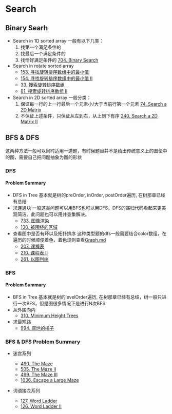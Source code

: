 # Search
## Binary Searh
* Search in 1D sorted array
    一般有以下几类：
    1. 找第一个满足条件的
    2. 找最后一个满足条件的
    3. 找恰好满足条件的
    [704. Binary Search](https://leetcode.com/problems/binary-search/)
* Search in rotate sorted array
    * [153. 寻找旋转排序数组中的最小值](https://leetcode-cn.com/problems/find-minimum-in-rotated-sorted-array/)
    * [154. 寻找旋转排序数组中的最小值 II](https://leetcode-cn.com/problems/find-minimum-in-rotated-sorted-array-ii/)
    * [33. 搜索旋转排序数组](https://leetcode-cn.com/problems/search-in-rotated-sorted-array/)
    * [81. 搜索旋转排序数组 II](https://leetcode-cn.com/problems/search-in-rotated-sorted-array-ii/)
* Search in 2D sorted array
    一般分类：
    1. 保证每一行的上一行最后一个元素小/大于当前行第一个元素
    [74. Search a 2D Matrix](https://leetcode.com/problems/search-a-2d-matrix/)
    2. 不保证上述条件，只保证从左到右，从上到下有序
    [240. Search a 2D Matrix II](https://leetcode.com/problems/search-a-2d-matrix-ii/)

## BFS & DFS
这两种方法一般可以同时适用一道题，有时候题目并不是给出传统意义上的图论中的图，需要自己把问题抽象为图的形状

### DFS
#### Problem Summary
* DFS in Tree
    基本就是树的preOrder, inOrder, postOrder遍历, 在树那章已经有总结
* 求连通块
一般这类问题可以用BFS也可以用DFS，DFS的递归代码看起来更美观简洁。此问题也可以用并查集解决。
    * [733. 图像渲染](https://leetcode-cn.com/problems/flood-fill/)
    * [130. 被围绕的区域](https://leetcode-cn.com/problems/surrounded-regions/)
* 查看图中是否有环以及拓扑排序
这种类型题的dfs一般需要结合color数组，在遍历的时候顺便着色，着色规则查看[Graph.md](https://github.com/Sophie1797/AlgorithmLearningNote/blob/master/Graph.md#concept)
    * [207. 课程表](https://leetcode-cn.com/problems/course-schedule/)
    * [210. 课程表 II](https://leetcode-cn.com/problems/course-schedule-ii/submissions/)
    * [261. 以图判树](https://leetcode-cn.com/problems/graph-valid-tree/)
    



### BFS
#### Problem Summary
* BFS in Tree
基本就是树的levelOrder遍历, 在树那章已经有总结，树一般只进行一次BFS，但是图很多情况下是进行N次BFS
* 从外围向内
    * [310. Minimum Height Trees](https://leetcode.com/problems/minimum-height-trees/)
* 求最短路
    * [994. 腐烂的橘子](https://leetcode-cn.com/problems/rotting-oranges/)


### BFS & DFS Problem Summary
* 迷宫系列
    * [490. The Maze](https://leetcode-cn.com/problems/the-maze/)
    * [505. The Maze II](https://leetcode-cn.com/problems/the-maze-ii/)
    * [499. The Maze III](https://leetcode-cn.com/problems/the-maze-iii/)
    * [1036. Escape a Large Maze](https://leetcode-cn.com/problems/escape-a-large-maze/)

* 词语接龙系列
    * [127. Word Ladder](https://leetcode.com/problems/word-ladder/)
    * [126. Word Ladder II](https://leetcode.com/problems/word-ladder-ii/)
